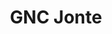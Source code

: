---
title: "GNC Jonte"
url: /ciudad-autonoma-de-buenos-aires/gnc-jonte/
shop: reparación de automóviles
---